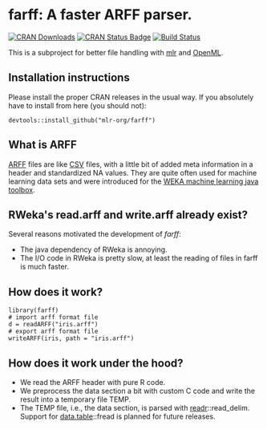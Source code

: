 # farff: A faster ARFF parser. 

[![CRAN Downloads](http://cranlogs.r-pkg.org/badges/farff)](http://cran.rstudio.com/web/packages/farff/index.html)
[![CRAN Status Badge](http://www.r-pkg.org/badges/version/farff)](http://cran.r-project.org/web/packages/farff)
[![Build Status](https://travis-ci.org/mlr-org/farff.svg?branch=master)](https://travis-ci.org/mlr-org/farff)

This is a subproject for better file handling with [mlr](https://github.com/mlr-org/mlr) and [OpenML](http://www.openml.org/).

## Installation instructions

Please install the proper CRAN releases in the usual way. 
If you absolutely have to install from here (you should not):

```splus
devtools::install_github("mlr-org/farff")
```

## What is ARFF

[ARFF](http://www.cs.waikato.ac.nz/ml/weka/arff.html) files are like [CSV](https://en.wikipedia.org/wiki/Comma-separated_values) files, with a little bit of added meta information in a header and standardized NA values. They are quite often used for machine learning data sets and were introduced for the [WEKA machine learning java toolbox](http://www.cs.waikato.ac.nz/ml/weka/).

## RWeka's read.arff and write.arff already exist?

Several reasons motivated the development of *farff*:
* The java dependency of RWeka is annoying.
* The I/O code in RWeka is pretty slow, at least the reading of files in farff is much faster.


## How does it work?

```splus
library(farff)
# import arff format file
d = readARFF("iris.arff")
# export arff format file
writeARFF(iris, path = "iris.arff")
```

## How does it work under the hood?

* We read the ARFF header with pure R code.
* We preprocess the data section a bit with custom C code and write the result into a temporary file TEMP.
* The TEMP file, i.e., the data section, is parsed with [readr](https://cran.r-project.org/web/packages/readr/index.html)::read_delim. Support for [data.table](https://cran.r-project.org/web/packages/data.table/index.html)::fread is planned for future releases.
